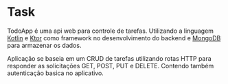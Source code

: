 # Task 

TodoApp é uma api web para controle de tarefas.
Utilizando a linguagem <a href="https://kotlinlang.org/">Kotlin</a> e <a href="https://ktor.io/">Ktor</a> como framework no desenvolvimento do backend 
e <a href="https://www.mongodb.com/try/download/community">MongoDB</a> para armazenar os dados.

Aplicação se baseia em um CRUD de tarefas utilizando rotas HTTP para responder as solicitações GET, POST, PUT e DELETE.
Contendo também autenticação basica no aplicativo.

